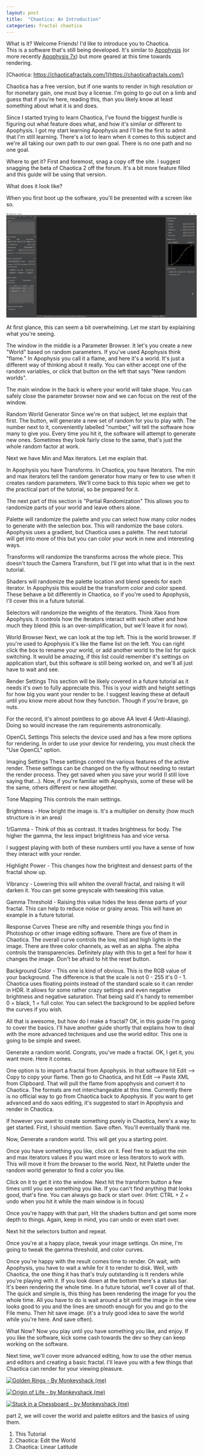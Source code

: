 ```yaml
---
layout: post
title:  "Chaotica: An Introduction"
categories: fractal chaotica
---
```


What is it?
Welcome Friends!  I'd like to introduce you to Chaotica.  
This is a software that's still being developed.  It's similar to [Apophysis](https://sourceforge.net/projects/apophysis/) (or more recently [Apophysis 7x](https://sourceforge.net/projects/apophysis7x/)) but more geared at this time towards rendering.

[Chaotica: https://chaoticafractals.com/](https://chaoticafractals.com/)

Chaotica has a free version, but if one wants to render in high resolution or
for monetary gain, one must buy a license.  I'm going to go out on a limb and
guess that if you're here, reading this, than you likely know at least something
about what it is and does.

Since I started trying to learn Chaotica, I've found the biggest hurdle is
figuring out what feature does what, and how it's similar or different to
Apophysis.  I got my start learning Apophysis and I'll be the first to admit
that I'm still learning.  There's a lot to learn when it comes to this subject
and we're all taking our own path to our own goal.  There is no one path and no
one goal.

Where to get it?
First and foremost, snag a copy off the site. I suggest snagging the beta of
Chaotica 2 off the forum.  It's a bit more feature filled and this guide will be
using that version.

What does it look like?

When you first boot up the software, you'll be presented with a screen like so.

[![Chaotica](/assets/images/chaotica_2021-03-27_13-47-00.png)](/assets/images/chaotica_2021-03-27_13-47-00.png)

At first glance, this can seem a bit overwhelming.  Let me start by
explaining what you're seeing.

The window in the middle is a Parameter Browser.  It let's you create a new
"World" based on random parameters.  If you've used Apophysis think "flame."  In
Apophysis you call it a flame, and here it's a world.  It's just a different way
of thinking about it really.  You can either accept one of the random variables,
or click that button on the left that says "New random worlds".

The main window in the back is where your world will take shape.  You can safely
close the parameter browser now and we can focus on the rest of the window.

Random World Generator
Since we're on that subject, let me explain that first.  The button, will
generate a new set of random for you to play with.  The number next to it,
conveniently labelled "number," will tell the software how many to give you.
 Every time you hit it, the software will attempt to generate new ones.
 Sometimes they look fairly close to the same, that's just the whole random
factor at work.

Next we have Min and Max iterators.  Let me explain that.

In Apophysis you have Transforms.  In Chaotica, you have Iterators.  The min and
max iterators tell the random generator how many or few to use when it creates
random parameters.  We'll come back to this topic when we get to the practical
part of the tutorial, so be prepared for it.

The next part of this section is "Partial Randomization"  This allows you to
randomize parts of your world and leave others alone.

Palette will randomize the palette and you can select how many color nodes to
generate with the selection box.  This will randomize the base colors.
 Apophysis uses a gradient, but Chaotica uses a palette.  The next tutorial will
get into more of this but you can color your work in new and interesting ways.

Transforms will randomize the transforms across the whole piece.  This doesn't
touch the Camera Transform, but I'll get into what that is in the next tutorial.

Shaders will randomize the palette location and blend speeds for each iterator.
 In Apophysis this would be the transform color and color speed.  These behave a
bit differently in Chaotica, so if you're used to Apophysis, I'll cover this in
a future tutorial.

Selectors will randomize the weights of the iterators.  Think Xaos from
Apophysis. It controls how the iterators interact with each other and how much
they blend (this is an over-simplification, but we'll leave it for now).

World Browser
Next, we can look at the top left.  This is the world browser.  If you're used
to Apophysis it's like the flame list on the left.  You can right click the box
to rename your world, or add another world to the list for quick switching.  It
would be amazing, if this list could remember it's settings on application
start, but this software is still being worked on, and we'll all just have to
wait and see.

Render Settings
This section will be likely covered in a future tutorial as it needs it's own to
fully appreciate this.  This is your width and height settings for how big you
want your render to be.  I suggest leaving these at default until you know more
about how they function.  Though if you're brave, go nuts.

For the record, it's almost pointless to go above AA level 4 (Anti-Aliasing).
 Doing so would increase the ram requirements astronomically.

OpenCL Settings
This selects the device used and has a few more options for rendering.  In order
to use your device for rendering, you must check the "Use OpenCL" option.

Imaging Settings
These settings control the various features of the active render.  These
settings can be changed on the fly without needing to restart the render
process.  They get saved when you save your world (I still love saying that...).
 Now, if you're familiar with Apophysis, some of these will be the same, others
different or new altogether.

Tone Mapping
This controls the main settings.

Brightness - How bright the image is.  It's a multiplier on density (how much
structure is in an area)

1/Gamma - Think of this as contrast. It trades brightness for body.  The higher
the gamma, the less impact brightness has and vice versa.

I suggest playing with both of these numbers until you have a sense of how they
interact with your render.

Highlight Power - This changes how the brightest and densest parts of the
fractal show up.

Vibrancy - Lowering this will whiten the overall fractal, and raising it will
darken it.  You can get some greyscale with tweaking this value.

Gamma Threshold - Raising this value hides the less dense parts of your fractal.
This can help to reduce noise or grainy areas.  This will have an example in a
future tutorial.

Response Curves
These are nifty and resemble things you find in Photoshop or other image editing
software.  There are five of them in Chaotica.  The overall curve controls the
low, mid and high lights in the image.  There are three color channels, as well
as an alpha.  The alpha controls the transparencies.  Definitely play with this
to get a feel for how it changes the image.  Don't be afraid to hit the reset
button.

Background Color - This one is kind of obvious.  This is the RGB value of your
background.  The difference is that the scale is not 0 - 255 it's 0 - 1.
 Chaotica uses floating points instead of the standard scale so it can render in
HDR.  It allows for some rather crazy settings and even negative brightness and
negative saturation. That being said it's handy to remember 0 = black, 1 = full
color.  You can select the background to be applied before the curves if you
wish.

All that is awesome, but how do I make a fractal?
OK, in this guide I'm going to cover the basics.  I'll have another guide
shortly that explains how to deal with the more advanced techniques and use the
world editor.  This one is going to be simple and sweet.

Generate a random world.  Congrats, you've made a fractal.  OK, I get it, you
want more.  Here it comes.

One option is to import a fractal from Apophysis.  In that software hit Edit -->
Copy to copy your flame.  Then go to Chaotica, and hit Edit --> Paste XML from
Clipboard.  That will pull the flame from apophysis and convert it to Chaotica.
 The formats are not interchangeable at this time.  Currently there is no
official way to go from Chaotica back to Apophysis.  If you want to get advanced
and do xaos editing, it's suggested to start in Apophysis and render in
Chaotica.

If however you want to create something purely in Chaotica, here's a way to get
started.  First, I should mention.  Save often.  You'll eventually thank me.

Now, Generate a random world.  This will get you a starting point.

Once you have something you like, click on it.  Feel free to adjust the min and
max iterators values if you want more or less iterators to work with.  This will
move it from the browser to the world.  Next, hit Palette under the random world
generator to find a color you like.

Click on it to get it into the window.  Next hit the transform button a few
times until you see something you like. If you can't find anything that looks
good, that's fine.  You can always go back or start over.  (Hint: CTRL + Z =
undo when you hit it while the main window is in focus)

Once you're happy with that part, Hit the shaders button and get some more depth
to things.  Again, keep in mind, you can undo  or even start over.

Next hit the selectors button and repeat.

Once you're at a happy place, tweak your image settings.  On mine, I'm going to
tweak the gamma threshold, and color curves.

Once you're happy with the result comes time to render.  Oh wait, with
Apophysis, you have to wait a while for it to render to disk.  Well, with
Chaotica, the one thing it has that's truly outstanding is It renders while
you're playing with it.  If you look down at the bottom there's a status bar.
 It's been rendering the whole time.  In a  future tutorial, we'll cover all of
that.  The quick and simple is, this thing has been rendering the image for you
the whole time.  All you have to do is wait around a bit until the image in the
view looks good to you and the lines are smooth enough for you and go to the
File menu.  Then hit save image. (it's a truly good idea to save the world
while you're here.  And save often).

What Now?
Now you play until you have something you like, and enjoy.  If you like the
software, kick some cash towards the dev so they can keep working on the
software.

Next time, we'll cover more advanced editing, how to use the other menus and
editors and creating a basic fractal.  I'll leave you with a few things that
Chaotica can render for your viewing pleasure.

[![Golden Rings - By Monkeyshack (me)](https://images-wixmp-ed30a86b8c4ca887773594c2.wixmp.com/f/c44d1498-1c89-4141-bf98-d14781623673/de0uqlx-27ff5d03-c93c-48cc-9e96-06518ddacdf5.png?token=eyJ0eXAiOiJKV1QiLCJhbGciOiJIUzI1NiJ9.eyJzdWIiOiJ1cm46YXBwOiIsImlzcyI6InVybjphcHA6Iiwib2JqIjpbW3sicGF0aCI6IlwvZlwvYzQ0ZDE0OTgtMWM4OS00MTQxLWJmOTgtZDE0NzgxNjIzNjczXC9kZTB1cWx4LTI3ZmY1ZDAzLWM5M2MtNDhjYy05ZTk2LTA2NTE4ZGRhY2RmNS5wbmcifV1dLCJhdWQiOlsidXJuOnNlcnZpY2U6ZmlsZS5kb3dubG9hZCJdfQ.aDcP7AxelTqO8UB70Xa0fJPqN_fumxDTEV0GTv3jpQc)](https://www.deviantart.com/monkeyshack/art/Golden-Rings-847960629)

[![Origin of Life - by Monkeyshack (me)](https://images-wixmp-ed30a86b8c4ca887773594c2.wixmp.com/f/c44d1498-1c89-4141-bf98-d14781623673/ddzd45r-74a06af3-caf1-45e1-bdd4-722e6a2677b3.png?token=eyJ0eXAiOiJKV1QiLCJhbGciOiJIUzI1NiJ9.eyJzdWIiOiJ1cm46YXBwOiIsImlzcyI6InVybjphcHA6Iiwib2JqIjpbW3sicGF0aCI6IlwvZlwvYzQ0ZDE0OTgtMWM4OS00MTQxLWJmOTgtZDE0NzgxNjIzNjczXC9kZHpkNDVyLTc0YTA2YWYzLWNhZjEtNDVlMS1iZGQ0LTcyMmU2YTI2NzdiMy5wbmcifV1dLCJhdWQiOlsidXJuOnNlcnZpY2U6ZmlsZS5kb3dubG9hZCJdfQ.NTz5BJlVzHgVfCRa85Rhm_4ay6B8VVL55E88f-6t6UY)](https://www.deviantart.com/monkeyshack/art/Origin-of-Life-845458767)

[![Stuck in a Chessboard - by Monkeyshack (me)](https://images-wixmp-ed30a86b8c4ca887773594c2.wixmp.com/f/c44d1498-1c89-4141-bf98-d14781623673/de0rl38-3fbf58b7-9c08-4e05-868a-55429ca6e7e6.png?token=eyJ0eXAiOiJKV1QiLCJhbGciOiJIUzI1NiJ9.eyJzdWIiOiJ1cm46YXBwOiIsImlzcyI6InVybjphcHA6Iiwib2JqIjpbW3sicGF0aCI6IlwvZlwvYzQ0ZDE0OTgtMWM4OS00MTQxLWJmOTgtZDE0NzgxNjIzNjczXC9kZTBybDM4LTNmYmY1OGI3LTljMDgtNGUwNS04NjhhLTU1NDI5Y2E2ZTdlNi5wbmcifV1dLCJhdWQiOlsidXJuOnNlcnZpY2U6ZmlsZS5kb3dubG9hZCJdfQ.mLGyQ0w4mXddz6CY5F5C0_JdpusAv7WAPoQ86H-AqXQ)](https://www.deviantart.com/monkeyshack/art/Stuck-In-A-Chessboard-847813508In)

part 2, we will cover the world and palette editors and the basics of using
them.

1.  This Tutorial
2. Chaotica: Edit the World
3. Chaotica: Linear Latitude
